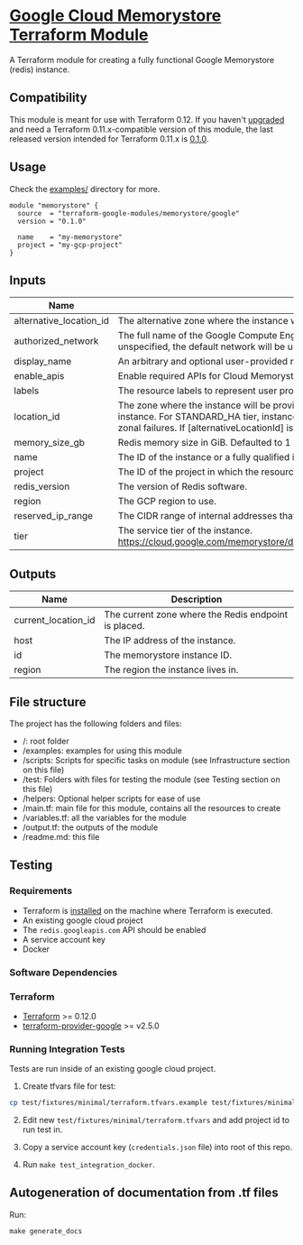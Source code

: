 # [Google Cloud Memorystore Terraform Module](https://registry.terraform.io/modules/terraform-google-modules/memorystore/google/)

A Terraform module for creating a fully functional Google Memorystore (redis) instance.

## Compatibility
This module is meant for use with Terraform 0.12. If you haven't [upgraded](https://www.terraform.io/upgrade-guides/0-12.html) and need a Terraform 0.11.x-compatible version of this module, the last released version intended for Terraform 0.11.x
is [0.1.0](https://registry.terraform.io/modules/terraform-google-modules/memorystore/google/0.1.0).

## Usage

Check the [examples/](./examples/) directory for more.

```hcl
module "memorystore" {
  source  = "terraform-google-modules/memorystore/google"
  version = "0.1.0"

  name    = "my-memorystore"
  project = "my-gcp-project"
}
```

<!-- BEGINNING OF PRE-COMMIT-TERRAFORM DOCS HOOK -->
## Inputs

| Name | Description | Type | Default | Required |
|------|-------------|:----:|:-----:|:-----:|
| alternative\_location\_id | The alternative zone where the instance will be provisioned. | string | `"null"` | no |
| authorized\_network | The full name of the Google Compute Engine network to which the instance is connected. If left unspecified, the default network will be used. | string | `"null"` | no |
| display\_name | An arbitrary and optional user-provided name for the instance. | string | `"null"` | no |
| enable\_apis | Enable required APIs for Cloud Memorystore. | bool | `"true"` | no |
| labels | The resource labels to represent user provided metadata. | map(string) | `"null"` | no |
| location\_id | The zone where the instance will be provisioned. If not provided, the service will choose a zone for the instance. For STANDARD_HA tier, instances will be created across two zones for protection against zonal failures. If [alternativeLocationId] is also provided, it must be different from [locationId]. | string | `"null"` | no |
| memory\_size\_gb | Redis memory size in GiB. Defaulted to 1 GiB | number | `"1"` | no |
| name | The ID of the instance or a fully qualified identifier for the instance. | string | n/a | yes |
| project | The ID of the project in which the resource belongs to. | string | n/a | yes |
| redis\_version | The version of Redis software. | string | `"null"` | no |
| region | The GCP region to use. | string | `"null"` | no |
| reserved\_ip\_range | The CIDR range of internal addresses that are reserved for this instance. | string | `"null"` | no |
| tier | The service tier of the instance. https://cloud.google.com/memorystore/docs/redis/reference/rest/v1/projects.locations.instances#Tier | string | `"STANDARD_HA"` | no |

## Outputs

| Name | Description |
|------|-------------|
| current\_location\_id | The current zone where the Redis endpoint is placed. |
| host | The IP address of the instance. |
| id | The memorystore instance ID. |
| region | The region the instance lives in. |

<!-- END OF PRE-COMMIT-TERRAFORM DOCS HOOK -->

## File structure

The project has the following folders and files:

- /: root folder
- /examples: examples for using this module
- /scripts: Scripts for specific tasks on module (see Infrastructure section on this file)
- /test: Folders with files for testing the module (see Testing section on this file)
- /helpers: Optional helper scripts for ease of use
- /main.tf: main file for this module, contains all the resources to create
- /variables.tf: all the variables for the module
- /output.tf: the outputs of the module
- /readme.md: this file

## Testing

### Requirements

- Terraform is [installed](#software-dependencies) on the machine where Terraform is executed.
- An existing google cloud project
- The `redis.googleapis.com` API should be enabled
- A service account key
- Docker

### Software Dependencies
### Terraform
- [Terraform](https://www.terraform.io/downloads.html) >= 0.12.0
- [terraform-provider-google](https://github.com/terraform-providers/terraform-provider-google) >= v2.5.0

### Running Integration Tests

Tests are run inside of an existing google cloud project.

1. Create tfvars file for test:

```sh
cp test/fixtures/minimal/terraform.tfvars.example test/fixtures/minimal/terraform.tfvars
```

2. Edit new `test/fixtures/minimal/terraform.tfvars` and add project id to run test in.

3. Copy a service account key (`credentials.json` file) into root of this repo.

4. Run `make test_integration_docker`.

## Autogeneration of documentation from .tf files

Run:

```
make generate_docs
```